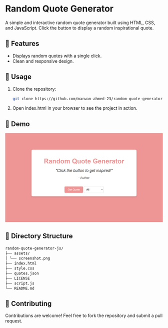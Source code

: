 # Random Quote Generator 

A simple and interactive random quote generator built using HTML, CSS, and JavaScript. Click the button to display a random inspirational quote.

## 🚀 Features
- Displays random quotes with a single click.
- Clean and responsive design.

## 📖 Usage
1. Clone the repository:

    ```bash
    git clone https://github.com/marwan-ahmed-23/random-quote-generator-js.git
    ```

2. Open index.html in your browser to see the project in action.

## 📸 Demo

![Random Quote Generator Demo](assets/screenshot.png "Demo of Random Quote Generator")


## 📂 Directory Structure
```plaintext
random-quote-generator-js/
├── assets/ 
│ └── screenshot.png 
├── index.html
├── style.css
├── quotes.json
├── LICENSE 
├── script.js
└── README.md
```

## 🤝 Contributing

Contributions are welcome! Feel free to fork the repository and submit a pull request.
